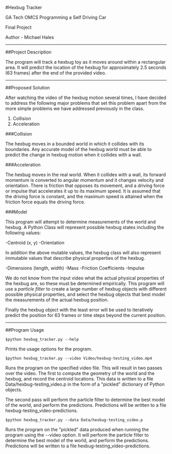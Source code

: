 #Hexbug Tracker

GA Tech OMCS
Programming a Self Driving Car

Final Project

Author - Michael Hales

--------------------------------------------

##Project Description

The program will track a hexbug toy as it moves around within a rectangular area.
It will predict the location of the hexbug for approximately 2.5 seconds (63 frames)
after the end of the provided video.

--------------------------------------------

##Proposed Solution

After watching the video of the hexbug motion several times, I have decided to
address the following major problems that set this problem apart from the
more simple problems we have addressed previously in the class.

1. Collision
2. Acceleration

###Collision

The hexbug moves in a bounded world in which it collides with its boundaries. Any
accurate model of the hexbug world must be able to predict the change in hexbug
motion when it collides with a wall.

###Acceleration

The hexbug moves in the real world. When it collides with a wall, its forward momentum
is converted to angular momentum and it changes velocity and orientation. There is friction
that opposes its movement, and a driving force or impulse that accelerates it up to its
maximum speed. It is assumed that the driving force is constant, and the maximum speed
is attained when the friction force equals the driving force.

###Model

This program will attempt to determine measurements of the world and hexbug. A Python Class
will represent possible hexbug states including the following values:
 
-Centroid (x, y)
-Orientation

In addition the above mutable values, the hexbug class will also represent immutable values
that describe physical properties of the hexbug.

-Dimensions (length, width)
-Mass
-Friction Coefficients
-Impulse

We do not know from the input video what the actual physical properties of the hexbug are,
so these must be determined empirically. This program will use a *particle filter* to create
a large number of hexbug objects with different possible physical properties, and select the
hexbug objects that best model the measurements of the actual hexbug position.

Finally the hexbug object with the least error will be used to iteratively predict the
position for 63 frames or time steps beyond the current position.

--------------------------------------------

##Program Usage

`$python hexbug_tracker.py --help`

Prints the usage options for the program.

`$python hexbug_tracker.py --video Video/hexbug-testing_video.mp4`

Runs the program on the specified video file. This will result in two passes over the video. The
first to compute the geometry of the world and the hexbug, and record the centroid locations. This
data is written to a file Data/hexbug-testing_video.p in the form of a "pickled" dictionary of Python
objects.

The second pass will perform the particle filter to determine the best model of the world, and
perform the predictions. Predictions will be written to a file hexbug-testing_video-predictions.

`$python hexbug_tracker.py --data Data/hexbug-testing_video.p`

Runs the program on the "pickled" data produced when running the program using the --video option.
It will perform the particle filter to determine the best model of the world, and
perform the predictions. Predictions will be written to a file hexbug-testing_video-predictions.